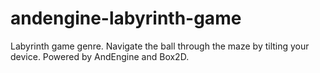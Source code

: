 andengine-labyrinth-game
========================

Labyrinth game genre. Navigate the ball through the maze by tilting your device. Powered by AndEngine and Box2D.
